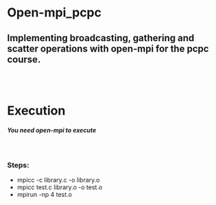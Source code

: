 # Open-mpi_pcpc

## Implementing broadcasting, gathering and scatter operations with open-mpi for the pcpc course. 

<br>
<br>

# Execution

##### You need open-mpi to execute

<br>

### Steps:

- mpicc -c library.c -o library.o
- mpicc test.c  library.o -o test.o
- mpirun -np 4 test.o 